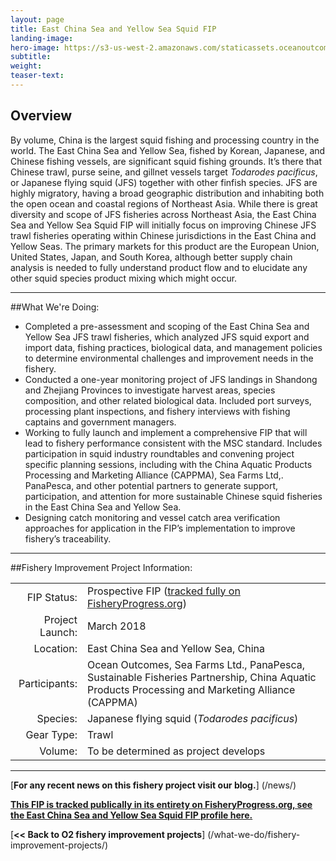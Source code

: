```yaml
---
layout: page 
title: East China Sea and Yellow Sea Squid FIP
landing-image:
hero-image: https://s3-us-west-2.amazonaws.com/staticassets.oceanoutcomes.org/hero+photos/east-china-sea-and-yellow-sea-squid-hero.jpg
subtitle:
weight: 
teaser-text:
---
```

<h2>Overview</h2>

By volume, China is the largest squid fishing and processing country in the world. The East China Sea and Yellow Sea, fished by Korean, Japanese, and Chinese fishing vessels, are significant squid fishing grounds. It’s there that Chinese trawl, purse seine, and gillnet vessels target *Todarodes pacificus*, or Japanese flying squid (JFS) together with other finfish species. JFS are highly migratory, having a broad geographic distribution and inhabiting both the open ocean and coastal regions of Northeast Asia. While there is great diversity and scope of JFS fisheries across Northeast Asia, the East China Sea and Yellow Sea Squid FIP will initially focus on improving Chinese JFS trawl fisheries operating within Chinese jurisdictions in the East China and Yellow Seas. The primary markets for this product are the European Union, United States, Japan, and South Korea, although better supply chain analysis is needed to fully understand product flow and to elucidate any other squid species product mixing which might occur.

---

##What We're Doing:

* Completed a pre-assessment and scoping of the East China Sea and Yellow Sea JFS trawl fisheries, which analyzed JFS squid export and import data, fishing practices, biological data, and management policies to determine environmental challenges and improvement needs in the fishery.
* Conducted a one-year monitoring project of JFS landings in Shandong and Zhejiang Provinces to investigate harvest areas, species composition, and other related biological data. Included port surveys, processing plant inspections, and fishery interviews with fishing captains and government managers.
* Working to fully launch and implement a comprehensive FIP that will lead to fishery performance consistent with the MSC standard. Includes participation in squid industry roundtables and convening project specific planning sessions, including with the China Aquatic Products Processing and Marketing Alliance (CAPPMA), Sea Farms Ltd,. PanaPesca, and other potential partners to generate support, participation, and attention for more sustainable Chinese squid fisheries in the East China Sea and Yellow Sea.
* Designing catch monitoring and vessel catch area verification approaches for application in the FIP’s implementation to improve fishery’s traceability.

---

##Fishery Improvement Project Information:

|||
| ---: | --- |
| FIP Status: | Prospective FIP (<a href="https://fisheryprogress.org/fip-profile/prospective-east-china-sea-and-yellow-sea-japanese-flying-squid-trawl">tracked fully on FisheryProgress.org</a>) |
| Project Launch: | March 2018 |
| Location: | East China Sea and Yellow Sea, China|
| Participants: | Ocean Outcomes, Sea Farms Ltd., PanaPesca, Sustainable Fisheries Partnership, China Aquatic Products Processing and Marketing Alliance (CAPPMA) |
| Species: | Japanese flying squid (*Todarodes pacificus*) |
| Gear Type: | Trawl |
| Volume: | To be determined as project develops |

---

[**For any recent news on this fishery project visit our blog.**] (/news/) 

<a href="https://fisheryprogress.org/fip-profile/prospective-east-china-sea-and-yellow-sea-japanese-flying-squid-trawl" target="_blank">**This FIP is tracked publically in its entirety on FisheryProgress.org, see the East China Sea and Yellow Sea Squid FIP profile here.**</a>

[**<< Back to O2 fishery improvement projects**] (/what-we-do/fishery-improvement-projects/)
